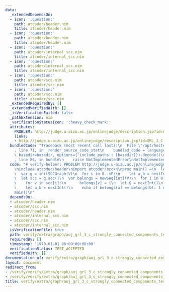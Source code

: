 ```yaml
---
data:
  _extendedDependsOn:
  - icon: ':question:'
    path: atcoder/header.nim
    title: atcoder/header.nim
  - icon: ':question:'
    path: atcoder/header.nim
    title: atcoder/header.nim
  - icon: ':question:'
    path: atcoder/internal_scc.nim
    title: atcoder/internal_scc.nim
  - icon: ':question:'
    path: atcoder/internal_scc.nim
    title: atcoder/internal_scc.nim
  - icon: ':question:'
    path: atcoder/scc.nim
    title: atcoder/scc.nim
  - icon: ':question:'
    path: atcoder/scc.nim
    title: atcoder/scc.nim
  _extendedRequiredBy: []
  _extendedVerifiedWith: []
  _isVerificationFailed: false
  _pathExtension: nim
  _verificationStatusIcon: ':heavy_check_mark:'
  attributes:
    PROBLEM: http://judge.u-aizu.ac.jp/onlinejudge/description.jsp?id=GRL_3_C
    links:
    - http://judge.u-aizu.ac.jp/onlinejudge/description.jsp?id=GRL_3_C
  bundledCode: "Traceback (most recent call last):\n  File \"/opt/hostedtoolcache/Python/3.9.6/x64/lib/python3.9/site-packages/onlinejudge_verify/documentation/build.py\"\
    , line 71, in _render_source_code_stat\n    bundled_code = language.bundle(stat.path,\
    \ basedir=basedir, options={'include_paths': [basedir]}).decode()\n  File \"/opt/hostedtoolcache/Python/3.9.6/x64/lib/python3.9/site-packages/onlinejudge_verify/languages/nim.py\"\
    , line 86, in bundle\n    raise NotImplementedError\nNotImplementedError\n"
  code: "# verify-helper: PROBLEM http://judge.u-aizu.ac.jp/onlinejudge/description.jsp?id=GRL_3_C\n\
    \ninclude atcoder/header\nimport atcoder/scc\n\nproc main() =\n  let V, E = nextInt()\n\
    \  var g = initSCCGraph(V)\n  for i in 0..<E:\n    let a,b = nextInt()\n    g.addEdge(a,b)\n\
    \  let scc = g.scc()\n  var belongs = newSeq[int](V)\n  for i in 0..<scc.len:\n\
    \    for v in scc[i]:\n      belongs[v] = i\n  let Q = nextInt()\n  for i in 0..<Q:\n\
    \    let a,b = nextInt()\n    echo if belongs[a] == belongs[b]: 1 else: 0\n\n\
    main()\n"
  dependsOn:
  - atcoder/header.nim
  - atcoder/scc.nim
  - atcoder/header.nim
  - atcoder/internal_scc.nim
  - atcoder/scc.nim
  - atcoder/internal_scc.nim
  isVerificationFile: true
  path: verify/extra/graph/aoj_grl_3_c_strongly_connected_components_test.nim
  requiredBy: []
  timestamp: '1970-01-01 00:00:00+00:00'
  verificationStatus: TEST_ACCEPTED
  verifiedWith: []
documentation_of: verify/extra/graph/aoj_grl_3_c_strongly_connected_components_test.nim
layout: document
redirect_from:
- /verify/verify/extra/graph/aoj_grl_3_c_strongly_connected_components_test.nim
- /verify/verify/extra/graph/aoj_grl_3_c_strongly_connected_components_test.nim.html
title: verify/extra/graph/aoj_grl_3_c_strongly_connected_components_test.nim
---
```

